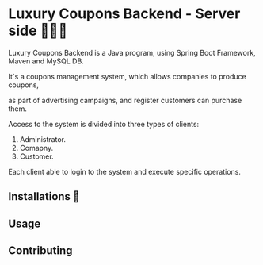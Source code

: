 # Luxury Coupons Backend - Server side 👩🏻‍💻

Luxury Coupons Backend is a Java program, using Spring Boot Framework, Maven and MySQL DB.

It`s a coupons management system, which allows companies to produce coupons,

as part of advertising campaigns, and register customers can purchase them.

Access to the system is divided into three types of clients:
1. Administrator.
2. Comapny.
3. Customer.

Each client able to login to the system and execute specific operations.

## Installations 🔧

## Usage

## Contributing
